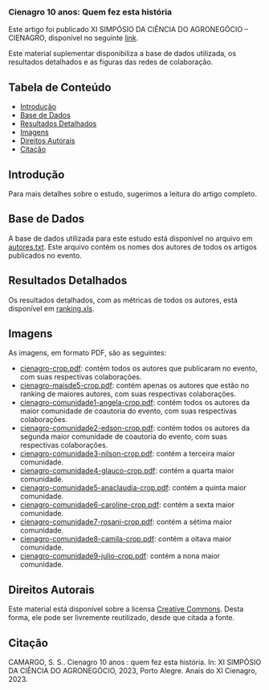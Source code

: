 ### Cienagro 10 anos: Quem fez esta história

Este artigo foi publicado XI SIMPÓSIO DA CIÊNCIA DO AGRONEGÓCIO – CIENAGRO, disponível no seguinte [link](https://www.ufrgs.br/cienagro/).

Este material suplementar disponibiliza a base de dados utilizada, os resultados detalhados e as figuras das redes de colaboração.

## Tabela de Conteúdo

- [Introdução](#Introdução)
- [Base de Dados](#Base-de-Dados)
- [Resultados Detalhados](#Resultados-Detalhados)
- [Imagens](#Imagens)
- [Direitos Autorais](#Direitos-Autorais)
- [Citação](#Citação)

## Introdução

Para mais detalhes sobre o estudo, sugerimos a leitura do artigo completo.

## Base de Dados

A base de dados utilizada para este estudo está disponível no arquivo em [autores.txt](https://github.com/Sandrocamargo/publications/blob/main/cienagro2023/autores.txt). Este arquivo contém os nomes dos autores de todos os artigos publicados no evento.

## Resultados Detalhados

Os resultados detalhados, com as métricas de todos os autores, está disponível em [ranking.xls](https://github.com/Sandrocamargo/publications/blob/main/cienagro2023/ranking.xls). 

## Imagens

As imagens, em formato PDF, são as seguintes:
- [cienagro-crop.pdf](https://github.com/Sandrocamargo/publications/blob/main/cienagro2023/cienagro-crop.pdf): contém todos os autores que publicaram no evento, com suas respectivas colaborações.
- [cienagro-maisde5-crop.pdf](https://github.com/Sandrocamargo/publications/blob/main/cienagro2023/cienagro-maisde5-crop.pdf): contém apenas os autores que estão no ranking de maiores autores, com suas respectivas colaborações.
- [cienagro-comunidade1-angela-crop.pdf](https://github.com/Sandrocamargo/publications/blob/main/cienagro2023/cienagro-comunidade1-angela-crop.pdf): contém todos os autores da maior comunidade de coautoria do evento, com suas respectivas colaborações.
- [cienagro-comunidade2-edson-crop.pdf](https://github.com/Sandrocamargo/publications/blob/main/cienagro2023/cienagro-comunidade2-edson-crop.pdf): contém todos os autores da segunda maior comunidade de coautoria do evento, com suas respectivas colaborações.
- [cienagro-comunidade3-nilson-crop.pdf](https://github.com/Sandrocamargo/publications/blob/main/cienagro2023/cienagro-comunidade3-nilson-crop.pdf): contém a terceira maior comunidade.
- [cienagro-comunidade4-glauco-crop.pdf](https://github.com/Sandrocamargo/publications/blob/main/cienagro2023/cienagro-comunidade4-glauco-crop.pdf): contém a quarta maior comunidade.
- [cienagro-comunidade5-anaclaudia-crop.pdf](https://github.com/Sandrocamargo/publications/blob/main/cienagro2023/cienagro-comunidade5-anaclaudia-crop.pdf): contém a quinta maior comunidade.
- [cienagro-comunidade6-caroline-crop.pdf](https://github.com/Sandrocamargo/publications/blob/main/cienagro2023/cienagro-comunidade6-caroline-crop.pdf): contém a sexta maior comunidade.
- [cienagro-comunidade7-rosani-crop.pdf](https://github.com/Sandrocamargo/publications/blob/main/cienagro2023/cienagro-comunidade7-rosani-crop.pdf): contém a sétima maior comunidade.
- [cienagro-comunidade8-camila-crop.pdf](https://github.com/Sandrocamargo/publications/blob/main/cienagro2023/cienagro-comunidade8-camila-crop.pdf): contém a oitava maior comunidade.
- [cienagro-comunidade9-julio-crop.pdf](https://github.com/Sandrocamargo/publications/blob/main/cienagro2023/cienagro-comunidade9-julio-crop.pdf): contém a nona maior comunidade.


## Direitos Autorais

Este material está disponível sobre a licensa [Creative Commons](https://creativecommons.org/licenses/by/3.0/). Desta forma, ele pode ser livremente reutilizado, desde que citada a fonte.

## Citação

CAMARGO, S. S.. Cienagro 10 anos : quem fez esta história. In: XI SIMPÓSIO DA CIÊNCIA DO AGRONEGÓCIO, 2023, Porto Alegre. Anais do XI Cienagro, 2023.

